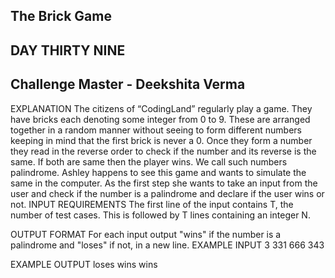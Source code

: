 ## The Brick Game
## DAY THIRTY NINE 
## Challenge Master - Deekshita Verma 

EXPLANATION
The citizens of “CodingLand” regularly play a game. They have bricks each denoting some integer from 0 to 9. These are arranged together in a random manner without seeing to form different numbers keeping in mind that the first brick is never a 0. Once they form a number they read in the reverse order to check if the number and its reverse is the same. If both are same then the player wins. We call such numbers palindrome.
Ashley happens to see this game and wants to simulate the same in the computer. As the first step she wants to take an input from the user and check if the number is a palindrome and declare if the user wins or not.
INPUT REQUIREMENTS
The first line of the input contains T, the number of test cases. This is followed by T lines containing an integer N.

OUTPUT FORMAT
For each input output "wins" if the number is a palindrome and "loses" if not, in a new line.
EXAMPLE INPUT
3
331
666
343

EXAMPLE OUTPUT
loses
wins
wins
